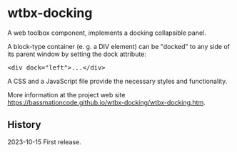 # wtbx-docking
A web toolbox component, implements a docking collapsible panel.

A block-type container (e. g. a DIV element) can be "docked" to any side of its parent window by setting the dock attribute:

<pre>&lt;div dock="left"&gt;...&lt;/div&gt;</pre>

A CSS and a JavaScript file provide the necessary styles and functionality.

More information at the project web site <a href="https://bassmationcode.github.io/wtbx-docking/wtbx-docking.htm">https://bassmationcode.github.io/wtbx-docking/wtbx-docking.htm</a>.

## History
2023-10-15	First release.

